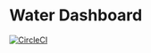 # Water Dashboard

[![CircleCI](https://circleci.com/gh/jumaxbrian/water_dashboard/tree/master.svg?style=svg)](https://circleci.com/gh/jumaxbrian/water_dashboard/tree/master)


